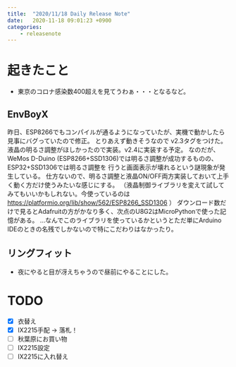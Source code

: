 ```yaml
---
title:  "2020/11/18 Daily Release Note"
date:   2020-11-18 09:01:23 +0900
categories:
	- releasenote
---
```

# 起きたこと

* 東京のコロナ感染数400超えを見てうわぁ・・・となるなど。

## EnvBoyX

昨日、ESP8266でもコンパイルが通るようになっていたが、実機で動かしたら見事にバグっていたので修正。
とりあえず動きそうなので v2.3タグをつけた。
液晶の明るさ調整がほしかったので実装。v2.4に実装する予定。
なのだが、WeMos D-Duino (ESP8266+SSD1306)では明るさ調整が成功するものの、ESP32+SSD1306では明るさ調整を
行うと画面表示が壊れるという謎現象が発生している。
仕方ないので、明るさ調整と液晶ON/OFF両方実装しておいて上手く動く方だけ使うみたいな感じにする。
（液晶制御ライブラリを変えて試してみてもいいかもしれない。今使っているのは https://platformio.org/lib/show/562/ESP8266_SSD1306 ）
ダウンロード数だけで見るとAdafruitの方がかなり多く、次点のU8G2はMicroPythonで使った記憶がある。
…なんでこのライブラリを使っているかというとただ単にArduino IDEのときの名残でしかないので特にこだわりはなかったり。

## リングフィット

* 夜にやると目が冴えちゃうので昼前にやることにした。

# TODO 

- [x] 衣替え
- [X] IX2215手配 -> 落札！
- [ ] 秋葉原にお買い物
- [ ] IX2215設定
- [ ] IX2215に入れ替え
